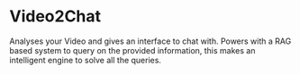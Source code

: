 # Video2Chat
Analyses your Video and gives an interface to chat with. Powers with a RAG based system to query on the provided information, this makes an intelligent engine to solve all the queries. 
